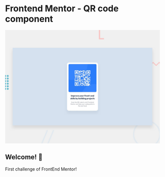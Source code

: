 # Frontend Mentor - QR code component

![Design preview for the QR code component coding challenge](./design/desktop-preview.jpg)

## Welcome! 👋
First challenge of FrontEnd Mentor!
